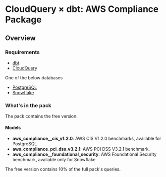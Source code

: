 # CloudQuery &times; dbt: AWS Compliance Package

## Overview

### Requirements

- [dbt](https://docs.getdbt.com/docs/installation)
- [CloudQuery](https://www.cloudquery.io/docs/quickstart)

One of the below databases

- [PostgreSQL](https://hub.cloudquery.io/plugins/destination/cloudquery/postgresql/v6.1.3/docs)
- [Snowflake](https://hub.cloudquery.io/plugins/destination/cloudquery/snowflake/v3.3.3/docs)

### What's in the pack

The pack contains the free version.

#### Models

- **aws_compliance\_\_cis_v1.2.0**: AWS CIS V1.2.0 benchmarks, available for PostgreSQL
- **aws_compliance_pci_dss_v3.2.1**: AWS PCI DSS V3.2.1 benchmark.
- **aws_compliance\_\_foundational_security**: AWS Foundational Security benchmark, available only for Snowflake

The free version contains 10% of the full pack's queries.